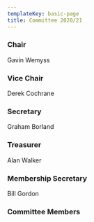 ```yaml
---
templateKey: basic-page
title: Committee 2020/21
---
```

### Chair

Gavin Wemyss

### Vice Chair

Derek Cochrane

### Secretary

Graham Borland

### Treasurer

Alan Walker

### Membership Secretary

Bill Gordon

### Committee Members
